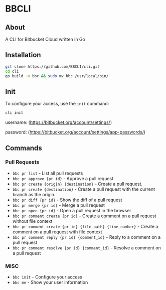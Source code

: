# BBCLI

## About

A CLI for Bitbucket Cloud written in Go

## Installation

```sh
git clone https://github.com/BBCLI/cli.git
cd cli
go build -o bbc && sudo mv bbc /usr/local/bin/  
```

## Init

To configure your access, use the `init` command:

```sh
cli init
```

username: <your bitbucket username> (https://bitbucket.org/account/settings/)

password: <bitbucket app password> (https://bitbucket.org/account/settings/app-passwords/)

## Commands

### Pull Requests

- `bbc pr list` - List all pull requests
- `bbc pr approve {pr id}` - Approve a pull request
- `bbc pr create {origin} {destination}` - Create a pull request.
- `bbc pr create {destination}` - Create a pull request with the current branch as the origin.
- `bbc pr diff {pr id}` - Show the diff of a pull request
- `bbc pr merge {pr id}` - Merge a pull request
- `bbc pr open {pr id}` - Open a pull request in the browser
- `bbc pr comment create {pr id}` - Create a comment on a pull request without file context
- `bbc pr comment create {pr id} {file path} {line_number}` - Create a comment on a pull request with file context
- `bbc pr comment reply {pr id} {comment_id}` - Reply to a comment on a pull request
- `bbc pr comment resolve {pr id} {comment_id}` - Resolve a comment on a pull request

### MISC
- `bbc init` - Configure your access
- `bbc me` - Show your user information